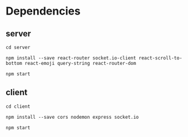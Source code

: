 # Dependencies
## server
```cd server```

```npm install --save react-router socket.io-client react-scroll-to-bottom react-emoji query-string react-router-dom```

```npm start```

## client
```cd client```

```npm install --save cors nodemon express socket.io```

```npm start```
